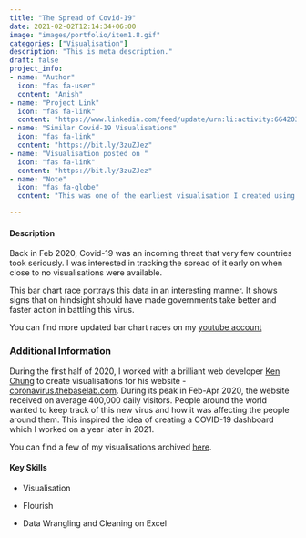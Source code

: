 ```yaml
---
title: "The Spread of Covid-19"
date: 2021-02-02T12:14:34+06:00
image: "images/portfolio/item1.8.gif"
categories: ["Visualisation"]
description: "This is meta description."
draft: false
project_info:
- name: "Author"
  icon: "fas fa-user"
  content: "Anish"
- name: "Project Link"
  icon: "fas fa-link"
  content: "https://www.linkedin.com/feed/update/urn:li:activity:6642033879513432064/"
- name: "Similar Covid-19 Visualisations"
  icon: "fas fa-link"
  content: "https://bit.ly/3zuZJez"
- name: "Visualisation posted on "
  icon: "fas fa-link"
  content: "https://bit.ly/3zuZJez"
- name: "Note"
  icon: "fas fa-globe"
  content: "This was one of the earliest visualisation I created using Flourish. The data was cleaned and wrangled using Excel daily during the Feb 2020 to May 2020 period."

---
```


#### Description
Back in Feb 2020, Covid-19 was an incoming threat that very few countries took seriously. I was interested in tracking the spread of it early on when close to no visualisations were available. 

This bar chart race portrays this data in an interesting manner. It shows signs that on hindsight should have made governments take better and faster action in battling this virus. 

You can find more updated bar chart races on my [youtube account](https://bit.ly/3zuZJez)

### Additional Information

During the first half of 2020, I worked with a brilliant web developer [Ken Chung](https://www.linkedin.com/in/ken-chung-a71aa71a0/) to create visualisations for his website - [coronavirus.thebaselab.com](coronavirus.thebaselab.com). During its peak in Feb-Apr 2020, the website received on average 400,000 daily visitors. People around the world wanted to keep track of this new virus and how it was affecting the people around them. This inspired the idea of creating a COVID-19 dashboard which I worked on a year later in 2021. 

You can find a few of my visualisations archived [here](http://web.archive.org/web/20200401121011/https://coronavirus.thebaselab.com/). 

#### Key Skills

- Visualisation

- Flourish

- Data Wrangling and Cleaning on Excel 